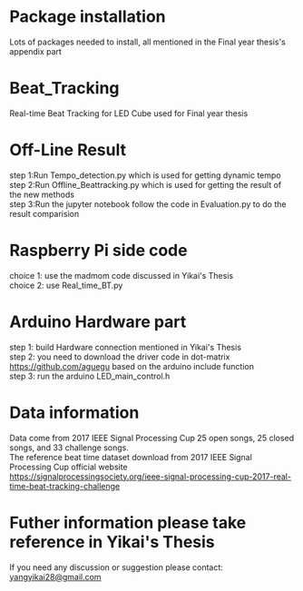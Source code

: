 # Package installation
Lots of packages needed to install, all mentioned in the Final year thesis's appendix part
# Beat_Tracking
Real-time Beat Tracking for LED Cube used for Final year thesis
# Off-Line Result 
step 1:Run Tempo_detection.py which is used for getting dynamic tempo  
step 2:Run Offline_Beattracking.py which is used for getting the result of the new methods  
step 3:Run the jupyter notebook follow the code in Evaluation.py to do the result comparision 
# Raspberry Pi side code
choice 1: use the madmom code discussed in Yikai's Thesis  
choice 2: use Real_time_BT.py
# Arduino Hardware part  
step 1: build Hardware connection mentioned in Yikai's Thesis  
step 2: you need to download the driver code in dot-matrix https://github.com/aguegu based on the arduino include function  
step 3: run the arduino LED_main_control.h  
# Data information
Data come from 2017 IEEE Signal Processing Cup 25 open songs, 25 closed songs, and 33 challenge songs.  
The reference beat time dataset download from 2017 IEEE Signal Processing Cup official website  
https://signalprocessingsociety.org/ieee-signal-processing-cup-2017-real-time-beat-tracking-challenge
# Futher information please take reference in Yikai's Thesis 
If you need any discussion or suggestion please contact: yangyikai28@gmail.com
